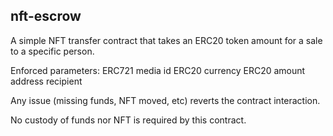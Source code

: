 ## nft-escrow

A simple NFT transfer contract that takes an ERC20 token amount for a sale to a specific person.

Enforced parameters:
ERC721 media id
ERC20 currency
ERC20 amount
address recipient

Any issue (missing funds, NFT moved, etc) reverts the contract interaction.

No custody of funds nor NFT is required by this contract.
